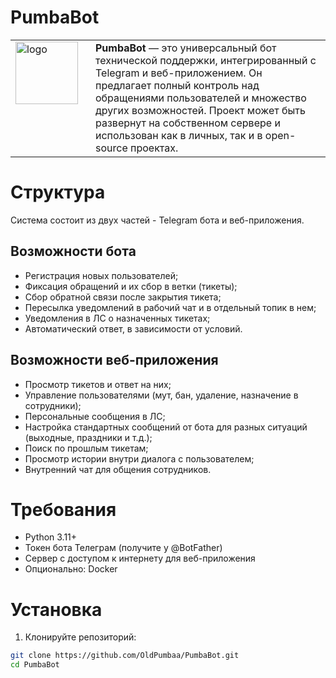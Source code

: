 # PumbaBot
<table>
  <tr>
    <td style="vertical-align: top; padding-right: 20px;">
      <img src="https://raw.githubusercontent.com/yourusername/yourrepo/main/static/favicon.png" alt="logo" width="100">
    </td>
    <td style="vertical-align: top;">
      <strong>PumbaBot</strong> — это универсальный бот технической поддержки, интегрированный с Telegram и веб-приложением. Он предлагает полный контроль над обращениями пользователей и множество других возможностей. Проект может быть развернут на собственном сервере и использован как в личных, так и в open-source проектах.
    </td>
  </tr>
</table>

# Структура
Система состоит из двух частей - Telegram бота и веб-приложения.

## Возможности бота
* Регистрация новых пользователей;
* Фиксация обращений и их сбор в ветки (тикеты);
* Сбор обратной связи после закрытия тикета;
* Пересылка уведомлений в рабочий чат и в отдельный топик в нем;
* Уведомления в ЛС о назначенных тикетах;
* Автоматический ответ, в зависимости от условий.

## Возможности веб-приложения
* Просмотр тикетов и ответ на них;
* Управление пользователями (мут, бан, удаление, назначение в сотрудники);
* Персональные сообщения в ЛС;
* Настройка стандартных сообщений от бота для разных ситуаций (выходные, праздники и т.д.);
* Поиск по прошлым тикетам;
* Просмотр истории внутри диалога с пользователем;
* Внутренний чат для общения сотрудников.

# Требования
* Python 3.11+
* Токен бота Телеграм (получите у @BotFather)
* Сервер с доступом к интернету для веб-приложения
* Опционально: Docker

# Установка
1. Клонируйте репозиторий:
```bash
git clone https://github.com/OldPumbaa/PumbaBot.git
cd PumbaBot
```
